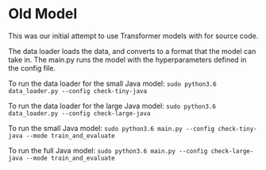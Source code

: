 # Old Model

This was our initial attempt to use Transformer models with for source code.

The data loader loads the data, and converts to a format that the model can take in. The main.py runs the model with the hyperparameters defined in the config file.

To run the data loader for the small Java model:
`sudo python3.6 data_loader.py --config check-tiny-java`

To run the data loader for the large Java model:
`sudo python3.6 data_loader.py --config check-large-java`

To run the small Java model:
`sudo python3.6 main.py --config check-tiny-java --mode train_and_evaluate`

To run the full Java model:
`sudo python3.6 main.py --config check-large-java --mode train_and_evaluate`
